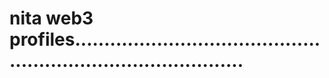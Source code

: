 # nita web3 profiles..................................................................................

